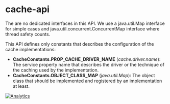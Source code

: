 cache-api
=========

The are no dedicated interfaces in this API. We use a java.util.Map interface 
for simple cases and java.util.concurrent.ConcurrentMap interface where thread 
safety counts.

This API defines only constants that describes the configuration of the cache 
implementations:
 - **CacheConstants.PROP_CACHE_DRIVER_NAME** (*cache.driver.name*): The service 
 property name that describes the driver or the technique of the caching used 
 by the implementation.
 - **CacheConstants.OBJECT_CLASS_MAP** (*java.util.Map*): The object class
  that should be implemented and registered by an implementation at least.

[![Analytics](https://ga-beacon.appspot.com/UA-15041869-4/everit-org/cache-api)](https://github.com/igrigorik/ga-beacon)
